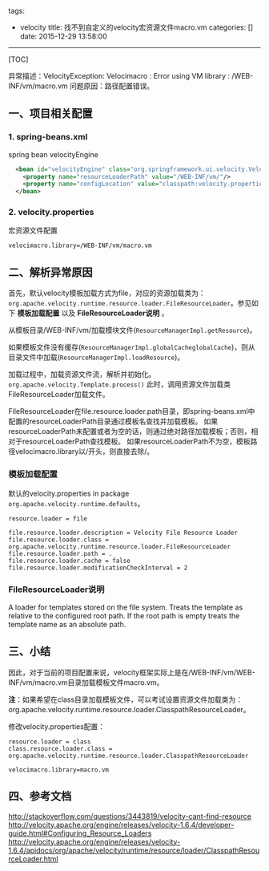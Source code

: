 tags:
  - velocity
title: 找不到自定义的velocity宏资源文件macro.vm
categories: []
date: 2015-12-29 13:58:00
---

[TOC]

异常描述：VelocityException: Velocimacro : Error using VM library : /WEB-INF/vm/macro.vm
问题原因：路径配置错误。


## 一、项目相关配置

### 1. spring-beans.xml
spring bean velocityEngine
``` xml
  <bean id="velocityEngine" class="org.springframework.ui.velocity.VelocityEngineFactoryBean">
    <property name="resourceLoaderPath" value="/WEB-INF/vm/"/>
    <property name="configLocation" value="classpath:velocity.properties"/>
  </bean>
```

### 2. velocity.properties
宏资源文件配置
``` properties
velocimacro.library=/WEB-INF/vm/macro.vm
```


<!-- more -->


## 二、解析异常原因
首先，默认velocity模板加载方式为file，对应的资源加载类为：`org.apache.velocity.runtime.resource.loader.FileResourceLoader`。参见如下 **模板加载配置** 以及 **FileResourceLoader说明** 。

从模板目录/WEB-INF/vm/加载模块文件(`ResourceManagerImpl.getResource`)。

如果模板文件没有缓存(`ResourceManagerImpl.globalCacheglobalCache`)，则从目录文件中加载(`ResourceManagerImpl.loadResource`)。

加载过程中，加载资源文件流，解析并初始化。`org.apache.velocity.Template.process()`
此时，调用资源文件加载类FileResourceLoader加载文件。

FileResourceLoader在file.resource.loader.path目录，即spring-beans.xml中配置的resourceLoaderPath目录通过模板名查找并加载模板。
如果resourceLoaderPath未配置或者为空的话，则通过绝对路径加载模板；否则，相对于resourceLoaderPath查找模板。
如果resourceLoaderPath不为空，模板路径velocimacro.library以/开头，则直接去除/。

### 模板加载配置
默认的velocity.properties in package `org.apache.velocity.runtime.defaults`。
``` properties
resource.loader = file

file.resource.loader.description = Velocity File Resource Loader
file.resource.loader.class = org.apache.velocity.runtime.resource.loader.FileResourceLoader
file.resource.loader.path = .
file.resource.loader.cache = false
file.resource.loader.modificationCheckInterval = 2
```

### FileResourceLoader说明
A loader for templates stored on the file system. Treats the template as relative to the configured root path. If the root path is empty treats the template name as an absolute path.


## 三、小结
因此，对于当前的项目配置来说，velocity框架实际上是在/WEB-INF/vm/WEB-INF/vm/macro.vm目录加载模板文件macro.vm。

**注**：如果希望在class目录加载模板文件，可以考试设置资源文件加载类为：org.apache.velocity.runtime.resource.loader.ClasspathResourceLoader。

修改velocity.properties配置：
``` properties
resource.loader = class
class.resource.loader.class = org.apache.velocity.runtime.resource.loader.ClasspathResourceLoader

velocimacro.library=macro.vm
```

## 四、参考文档
http://stackoverflow.com/questions/3443819/velocity-cant-find-resource
http://velocity.apache.org/engine/releases/velocity-1.6.4/developer-guide.html#Configuring_Resource_Loaders
http://velocity.apache.org/engine/releases/velocity-1.6.4/apidocs/org/apache/velocity/runtime/resource/loader/ClasspathResourceLoader.html